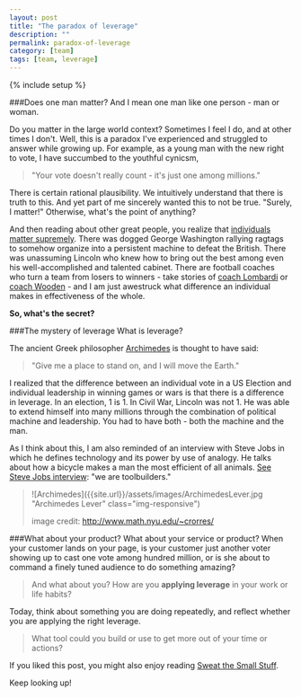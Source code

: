 ```yaml
---
layout: post
title: "The paradox of leverage"
description: ""
permalink: paradox-of-leverage
category: [team]
tags: [team, leverage]
---
```

{% include setup %}

###Does one man matter?
And I mean one man like one person - man or woman.

Do you matter in the large world context? Sometimes I feel I do, and at other times I don\'t. Well, this is a paradox I\'ve experienced and struggled to answer while growing up. For example, as a young man with the new right to vote, I have succumbed to the youthful cynicsm,

>"Your vote doesn\'t really count - it\'s just one among millions."
>

There is certain rational plausibility. We intuitively understand that there is truth to this. And yet part of me sincerely wanted this to not be true. "Surely, I matter!" Otherwise, what's the point of anything?

And then reading about other great people, you realize that [individuals matter supremely](http://findinbay.blogspot.com/2013/02/what-i-learned-from-george-washington.html). There was dogged George Washington rallying ragtags to somehow organize into a persistent machine to defeat the British. There was unassuming Lincoln who knew how to bring out the best among even his well-accomplished and talented cabinet. There are football coaches who turn a team from losers to winners - take stories of [coach Lombardi](http://en.wikipedia.org/wiki/Vince_Lombardi) or [coach Wooden](http://en.wikipedia.org/wiki/John_Wooden) - and I am just awestruck what difference an individual makes in effectiveness of the whole.

__So, what\'s the secret?__

###The mystery of leverage
What is leverage?

The ancient Greek philosopher [Archimedes](http://en.wikipedia.org/wiki/Archimedes) is thought to have said:

> "Give me a place to stand on, and I will move the Earth."
>

I realized that the difference between an individual vote in a US Election and individual leadership in winning games or wars is that there is a difference in leverage. In an election, 1 is 1. In Civil War, Lincoln was not 1. He was able to extend himself into many millions through the combination of political machine and leadership. You had to have both - both the machine and the man.

As I think about this, I am also reminded of an interview with Steve Jobs in which he defines technology and its power by use of analogy. He talks about how a bicycle makes a man the most efficient of all animals. [See Steve Jobs interview](http://youtu.be/KmuP8gsgWb8): "we are toolbuilders."

> ![Archimedes]({{site.url}}/assets/images/ArchimedesLever.jpg "Archimedes Lever" class="img-responsive")
>
> image credit: http://www.math.nyu.edu/~crorres/

###What about your product?
What about your service or product? When your customer lands on your page, is your customer just another voter showing up to cast one vote among hundred million, or is she about to command a finely tuned audience to do something amazing?

>And what about you? How are you __applying leverage__ in your work or life habits?
>


Today, think about something you are doing repeatedly, and reflect whether you are applying the right leverage.

<blockquote class="pattern-diagonal">
What tool could you build or use to get more out of your time or actions?
</blockquote>

If you liked this post, you might also enjoy reading [Sweat the Small Stuff](../sweat-the-small-stuff).

Keep looking up!
